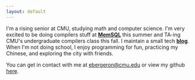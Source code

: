 ```yaml
---
layout: default
---
```


I'm a rising senior at CMU, studying math and computer science. I'm very excited to be doing compilers stuff at **[MemSQL](http://memsql.com)** this summer and TA-ing CMU's undergraduate compilers class this fall. I maintain a small tech **[blog](http://dfa.io)**. When I'm not doing school, I enjoy programming for fun, practicing my Chinese, and exploring the city with friends.

You can get in contact with me at ebergeron@cmu.edu or view my github [here](http://github.com/evanbergeron).
